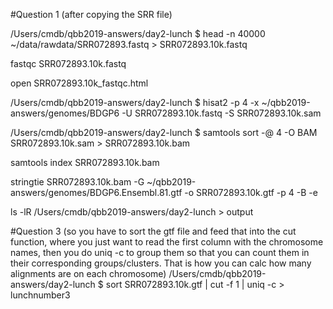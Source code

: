 #Question 1
(after copying the SRR file)

/Users/cmdb/qbb2019-answers/day2-lunch $ head -n 40000 ~/data/rawdata/SRR072893.fastq > SRR072893.10k.fastq

fastqc SRR072893.10k.fastq 

open SRR072893.10k_fastqc.html

/Users/cmdb/qbb2019-answers/day2-lunch $ hisat2 -p 4 -x ~/qbb2019-answers/genomes/BDGP6 -U SRR072893.10k.fastq -S SRR072893.10k.sam

/Users/cmdb/qbb2019-answers/day2-lunch $ samtools sort -@ 4 -O BAM SRR072893.10k.sam > SRR072893.10k.bam

samtools index SRR072893.10k.bam 

stringtie SRR072893.10k.bam -G ~/qbb2019-answers/genomes/BDGP6.Ensembl.81.gtf -o SRR072893.10k.gtf -p 4 -B -e

ls -lR /Users/cmdb/qbb2019-answers/day2-lunch > output

#Question 3
 (so you have to sort the gtf file and feed that into the cut function, where you just want to read the first column with the chromosome names, then you do uniq -c to group them so that you can count them in their corresponding groups/clusters. That is how you can calc how many alignments are on each chromosome)
/Users/cmdb/qbb2019-answers/day2-lunch $ sort SRR072893.10k.gtf | cut -f 1 | uniq -c > lunchnumber3
